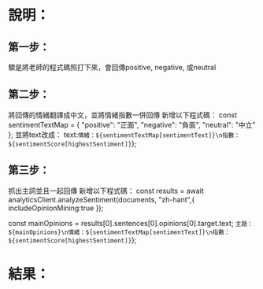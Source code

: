 # 說明：
## 第一步：
驟是將老師的程式碼照打下來，會回傳positive, negative, 或neutral

## 第二步：
將回傳的情緒翻譯成中文，並將情緒指數一併回傳
新增以下程式碼：
const sentimentTextMap = {
        "positive": "正面",
        "negative": "負面",
        "neutral": "中立"
      };
並將text改成：
text:`情緒：${sentimentTextMap[sentimentText]}\n指數：${sentimentScore[highestSentiment]}`};

## 第三步：
抓出主詞並且一起回傳
新增以下程式碼：
const results = await analyticsClient.analyzeSentiment(documents, "zh-hant",{
        includeOpinionMining:true
    });
    
const mainOpinions = results[0].sentences[0].opinions[0].target.text;
`主題：${mainOpinions}\n情緒：${sentimentTextMap[sentimentText]}\n指數：${sentimentScore[highestSentiment]}`};

# 結果：

